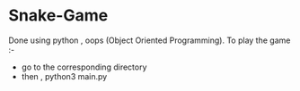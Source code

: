 # Snake-Game
Done using python , oops (Object Oriented Programming). 
To play the game :- 
  - go to the corresponding directory
  - then , python3 main.py
